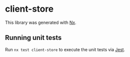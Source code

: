 # client-store

This library was generated with [Nx](https://nx.dev).

## Running unit tests

Run `nx test client-store` to execute the unit tests via [Jest](https://jestjs.io).
